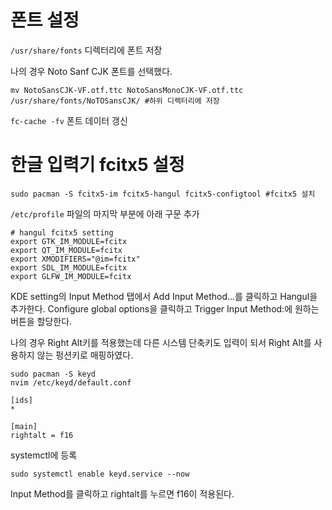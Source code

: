 # 폰트 설정
<code>/usr/share/fonts</code> 디렉터리에 폰트 저장

나의 경우 Noto Sanf CJK 폰트를 선택했다.

<pre><code>mv NotoSansCJK-VF.otf.ttc NotoSansMonoCJK-VF.otf.ttc /usr/share/fonts/NoTOSansCJK/ #하위 디렉터리에 저장</code></pre>

```fc-cache -fv``` 폰트 데이터 갱신


# 한글 입력기 fcitx5 설정
<pre><code>sudo pacman -S fcitx5-im fcitx5-hangul fcitx5-configtool #fcitx5 설치</code></pre>

<code>/etc/profile</code> 파일의 마지막 부분에 아래 구문 추가
<pre><code># hangul fcitx5 setting
export GTK_IM_MODULE=fcitx
export QT_IM_MODULE=fcitx
export XMODIFIERS="@im=fcitx"
export SDL_IM_MODULE=fcitx
export GLFW_IM_MODULE=fcitx
</code></pre>

KDE setting의 Input Method 탭에서 Add Input Method...를 클릭하고 Hangul을 추가한다.
Configure global options을 클릭하고 Trigger Input Method:에 원하는 버튼을 할당한다.

나의 경우 Right Alt키를 적용했는데 다른 시스템 단축키도 입력이 되서 Right Alt를 사용하지 않는 펑션키로 매핑하였다.
<pre><code>sudo pacman -S keyd
nvim /etc/keyd/default.conf</code></pre>
<pre><code>[ids]
*

[main]
rightalt = f16</code></pre>

systemctl에 등록
```
sudo systemctl enable keyd.service --now
```
Input Method를 클릭하고 rightalt를 누르면 f16이 적용된다.
